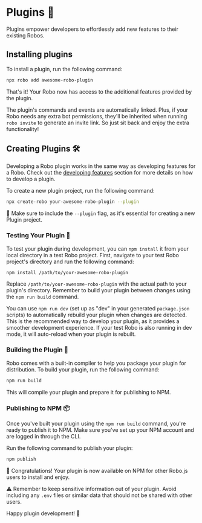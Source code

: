 # Plugins 🧩

Plugins empower developers to effortlessly add new features to their existing Robos.

## Installing plugins

To install a plugin, run the following command:

```bash
npx robo add awesome-robo-plugin
```


That's it! Your Robo now has access to the additional features provided by the plugin. 

The plugin's commands and events are automatically linked. Plus, if your Robo needs any extra bot permissions, they'll be inherited when running `robo invite` to generate an invite link. So just sit back and enjoy the extra functionality!

## Creating Plugins 🛠️

Developing a Robo plugin works in the same way as developing features for a Robo. Check out the [developing features](/developing-features) section for more details on how to develop a plugin.

To create a new plugin project, run the following command:

```bash
npx create-robo your-awesome-robo-plugin --plugin
```

🔑 Make sure to include the `--plugin` flag, as it's essential for creating a new Plugin project.

### Testing Your Plugin 🧪

To test your plugin during development, you can `npm install` it from your local directory in a test Robo project. First, navigate to your test Robo project's directory and run the following command:

```bash
npm install /path/to/your-awesome-robo-plugin
```

Replace `/path/to/your-awesome-robo-plugin` with the actual path to your plugin's directory. Remember to build your plugin between changes using the `npm run build` command.

You can use `npm run dev` (set up as "dev" in your generated `package.json` scripts) to automatically rebuild your plugin when changes are detected. This is the recommended way to develop your plugin, as it provides a smoother development experience. If your test Robo is also running in dev mode, it will auto-reload when your plugin is rebuilt.

### Building the Plugin 🔨

Robo comes with a built-in compiler to help you package your plugin for distribution. To build your plugin, run the following command:

```bash
npm run build
```

This will compile your plugin and prepare it for publishing to NPM.

### Publishing to NPM 📦

Once you've built your plugin using the `npm run build` command, you're ready to publish it to NPM. Make sure you've set up your NPM account and are logged in through the CLI.

Run the following command to publish your plugin:

```bash
npm publish
```

🎉 Congratulations! Your plugin is now available on NPM for other Robo.js users to install and enjoy.

⚠️ Remember to keep sensitive information out of your plugin. Avoid including any `.env` files or similar data that should not be shared with other users.

Happy plugin development! 🚀

